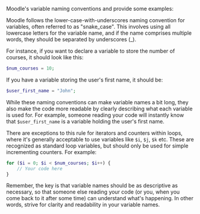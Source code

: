 Moodle's variable naming conventions and provide some examples:

Moodle follows the lower-case-with-underscores naming convention for variables, often referred to as "snake_case". This involves using all lowercase letters for the variable name, and if the name comprises multiple words, they should be separated by underscores (_).

For instance, if you want to declare a variable to store the number of courses, it should look like this:

```php
$num_courses = 10;
```

If you have a variable storing the user's first name, it should be:

```php
$user_first_name = "John";
```

While these naming conventions can make variable names a bit long, they also make the code more readable by clearly describing what each variable is used for. For example, someone reading your code will instantly know that `$user_first_name` is a variable holding the user's first name.

There are exceptions to this rule for iterators and counters within loops, where it's generally acceptable to use variables like `$i`, `$j`, `$k` etc. These are recognized as standard loop variables, but should only be used for simple incrementing counters. For example:

```php
for ($i = 0; $i < $num_courses; $i++) {
    // Your code here
}
```

Remember, the key is that variable names should be as descriptive as necessary, so that someone else reading your code (or you, when you come back to it after some time) can understand what's happening. In other words, strive for clarity and readability in your variable names.
